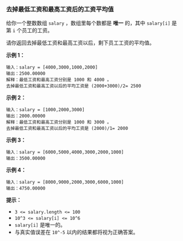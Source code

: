 ### 去掉最低工资和最高工资后的工资平均值 ###
给你一个整数数组 `salary` ，数组里每个数都是 **唯一** 的，其中 `salary[i]` 是第 `i` 个员工的工资。

请你返回去掉最低工资和最高工资以后，剩下员工工资的平均值。



**示例 1：**

```
输入：salary = [4000,3000,1000,2000]
输出：2500.00000
解释：最低工资和最高工资分别是 1000 和 4000 。
去掉最低工资和最高工资以后的平均工资是 (2000+3000)/2= 2500
```

**示例 2：**

```
输入：salary = [1000,2000,3000]
输出：2000.00000
解释：最低工资和最高工资分别是 1000 和 3000 。
去掉最低工资和最高工资以后的平均工资是 (2000)/1= 2000
```

**示例 3：**

```
输入：salary = [6000,5000,4000,3000,2000,1000]
输出：3500.00000
```

**示例 4：**

```
输入：salary = [8000,9000,2000,3000,6000,1000]
输出：4750.00000
```



**提示：**

* `3 <= salary.length <= 100`
* `10^3 <= salary[i] <= 10^6`
* `salary[i]` 是唯一的。
* 与真实值误差在 `10^-5` 以内的结果都将视为正确答案。

